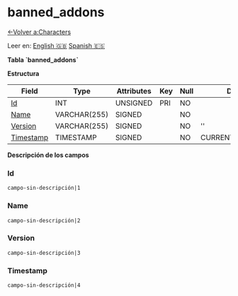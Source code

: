 ﻿# banned\_addons

[<-Volver a:Characters](database-characters.md)

Leer en: [English :gb:](../banned_addons) [Spanish :es:](banned_addons)

**Tabla \`banned\_addons\`**

**Estructura**

| Field          | Type         | Attributes | Key | Null | Default           | Extra  | Comment |
| -------------- | ------------ | ---------- | --- | ---- | ----------------- | ------ | ------- |
| [Id][1]        | INT          | UNSIGNED   | PRI | NO   |                   |        |         |
| [Name][2]      | VARCHAR(255) | SIGNED     |     | NO   |                   | UNIQUE |         |
| [Version][3]   | VARCHAR(255) | SIGNED     |     | NO   | ''                | UNIQUE |         |
| [Timestamp][4] | TIMESTAMP    | SIGNED     |     | NO   | CURRENT_TIMESTAMP |        |         |

[1]: #id
[2]: #name
[3]: #version
[4]: #timestamp

**Descripción de los campos**

### Id

`campo-sin-descripción|1`

### Name

`campo-sin-descripción|2`

### Version

`campo-sin-descripción|3`

### Timestamp

`campo-sin-descripción|4`
